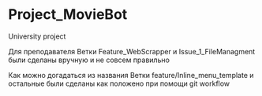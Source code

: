 # Project_MovieBot
 University project 

Для преподавателя 
Ветки Feature_WebScrapper и Issue_1_FileManagment были сделаны вручную и не совсем правильно 

Как можно догадаться из названия 
Ветки feature/Inline_menu_template и остальные были сделаны как положено при помощи git workflow 

